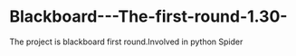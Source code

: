 # Blackboard---The-first-round-1.30-
The project is blackboard first round.Involved in python Spider

